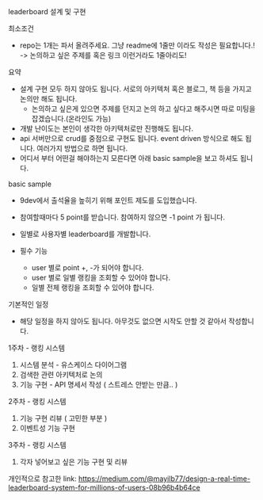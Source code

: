 leaderboard 설계 및 구현

최소조건
* repo는 1개는 파서 올려주세요. 그냥 readme에 1줄만 이라도 작성은 필요합니다.!
  -> 논의하고 싶은 주제를 혹은 링크 이런거라도 1줄아리도!

요약
* 설계 구현 모두 하지 않아도 됩니다. 서로의 아키텍처 혹은 블로그, 책 등을 가지고 논의만 해도 됩니다.
    * 논의하고 싶은게 있으면 주제를 던지고 논의 하고 싶다고 해주시면 따로 미팅을 잡겠습니다.(온라인도 가능)
* 개발 난이도는 본인이 생각한 아키텍처로만 진행해도 됩니다.
* api 서버만으로 crud를 중점으로 구현도 됩니다. event driven 방식으로 해도 됩니다. 여러가지 방법으로 하면 됩니다.
* 어디서 부터 어떤걸 해야하는지 모른다면 아래 basic sample을 보고 하셔도 됩니다.

basic sample
- 9dev에서 출석율을 높히기 위해 포인트 제도를 도입했습니다.
- 참여할때마다 5 point를 받습니다. 참여하지 않으면 -1 point 가 됩니다.
- 일별로 사용자별 leaderboard를 개발합니다.

- 필수 기능
    - user 별로 point +, -가 되어야 합니다.
    - user 별로 일별 랭킹을 조회할 수 있어야 합니다.
    - 일별 전체 랭킹을 조회할 수 있어야 합니다.


기본적인 일정
* 해당 일정을 하지 않아도 됩니다. 아무것도 없으면 시작도 안할 것 같아서 작성합니다.

1주차 - 랭킹 시스템
1) 시스템 분석 - 유스케이스 다이어그램
2) 검색한 관련 아키텍처로 논의
3) 기능 구현 - API 명세서 작성 ( 스트레스 안받는 만큼.. )

2주차 - 랭킹 시스템
1) 기능 구현 리뷰  ( 고민한 부분 )
2) 이벤트성 기능 구현

3주차 - 랭킹 시스템
1) 각자 넣어보고 싶은 기능 구현 및 리뷰

개인적으로 참고한 link: https://medium.com/@mayilb77/design-a-real-time-leaderboard-system-for-millions-of-users-08b96b4b64ce
